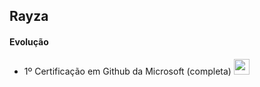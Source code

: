 ## Rayza
#### Evolução
- 1º Certificação em Github da Microsoft (completa)  <img  width = 25px src = "https://cdn-icons-png.flaticon.com/512/3176/3176294.png" /> 
